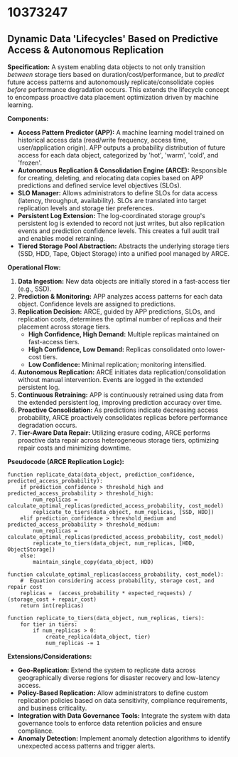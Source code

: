 # 10373247

## Dynamic Data 'Lifecycles' Based on Predictive Access & Autonomous Replication

**Specification:** A system enabling data objects to not only transition *between* storage tiers based on duration/cost/performance, but to *predict* future access patterns and autonomously replicate/consolidate copies *before* performance degradation occurs. This extends the lifecycle concept to encompass proactive data placement optimization driven by machine learning.

**Components:**

*   **Access Pattern Predictor (APP):** A machine learning model trained on historical access data (read/write frequency, access time, user/application origin).  APP outputs a probability distribution of future access for each data object, categorized by 'hot', 'warm', 'cold', and 'frozen'.
*   **Autonomous Replication & Consolidation Engine (ARCE):**  Responsible for creating, deleting, and relocating data copies based on APP predictions and defined service level objectives (SLOs).
*   **SLO Manager:**  Allows administrators to define SLOs for data access (latency, throughput, availability). SLOs are translated into target replication levels and storage tier preferences.
*   **Persistent Log Extension:** The log-coordinated storage group's persistent log is extended to record not just writes, but also replication events and prediction confidence levels.  This creates a full audit trail and enables model retraining.
*   **Tiered Storage Pool Abstraction:** Abstracts the underlying storage tiers (SSD, HDD, Tape, Object Storage) into a unified pool managed by ARCE.

**Operational Flow:**

1.  **Data Ingestion:** New data objects are initially stored in a fast-access tier (e.g., SSD).
2.  **Prediction & Monitoring:** APP analyzes access patterns for each data object.  Confidence levels are assigned to predictions.
3.  **Replication Decision:** ARCE, guided by APP predictions, SLOs, and replication costs, determines the optimal number of replicas and their placement across storage tiers.  
    *   **High Confidence, High Demand:**  Multiple replicas maintained on fast-access tiers.
    *   **High Confidence, Low Demand:** Replicas consolidated onto lower-cost tiers.
    *   **Low Confidence:** Minimal replication; monitoring intensified.
4.  **Autonomous Replication:** ARCE initiates data replication/consolidation without manual intervention.  Events are logged in the extended persistent log.
5.  **Continuous Retraining:**  APP is continuously retrained using data from the extended persistent log, improving prediction accuracy over time.
6.  **Proactive Consolidation:**  As predictions indicate decreasing access probability, ARCE proactively consolidates replicas before performance degradation occurs.
7.  **Tier-Aware Data Repair:** Utilizing erasure coding, ARCE performs proactive data repair across heterogeneous storage tiers, optimizing repair costs and minimizing downtime.

**Pseudocode (ARCE Replication Logic):**

```
function replicate_data(data_object, prediction_confidence, predicted_access_probability):
    if prediction_confidence > threshold_high and predicted_access_probability > threshold_high:
        num_replicas = calculate_optimal_replicas(predicted_access_probability, cost_model)
        replicate_to_tiers(data_object, num_replicas, [SSD, HDD])
    elif prediction_confidence > threshold_medium and predicted_access_probability > threshold_medium:
        num_replicas = calculate_optimal_replicas(predicted_access_probability, cost_model)
        replicate_to_tiers(data_object, num_replicas, [HDD, ObjectStorage])
    else:
        maintain_single_copy(data_object, HDD)

function calculate_optimal_replicas(access_probability, cost_model):
    #  Equation considering access probability, storage cost, and repair cost
    replicas =  (access_probability * expected_requests) / (storage_cost + repair_cost)
    return int(replicas)

function replicate_to_tiers(data_object, num_replicas, tiers):
    for tier in tiers:
        if num_replicas > 0:
            create_replica(data_object, tier)
            num_replicas -= 1
```

**Extensions/Considerations:**

*   **Geo-Replication:** Extend the system to replicate data across geographically diverse regions for disaster recovery and low-latency access.
*   **Policy-Based Replication:**  Allow administrators to define custom replication policies based on data sensitivity, compliance requirements, and business criticality.
*   **Integration with Data Governance Tools:**  Integrate the system with data governance tools to enforce data retention policies and ensure compliance.
*   **Anomaly Detection:** Implement anomaly detection algorithms to identify unexpected access patterns and trigger alerts.